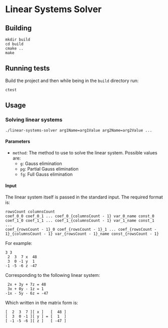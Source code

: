 # Linear Systems Solver
## Building
```
mkdir build
cd build
cmake ..
make
```
## Running tests
Build the project and then while being in the `build` directory run:
```
ctest
```

## Usage
### Solving linear systems
```
./linear-systems-solver arg1Name=arg1Value arg2Name=arg2Value ...
```
#### Parameters
- `method`: The method to use to solve the linear system. Possible values are:
  - `g`: Gauss elimination
  - `pg`: Partial Gauss elimination
  - `fg`: Full Gauss elimination
#### Input
The linear system itself is passed in the standard input.
The required format is:
```
rowsCount columnsCount
coef_0_0 coef_0_1 ... coef_0_{columnsCount - 1} var_0_name const_0
coef_1_0 coef_1_1 ... coef_1_{columnsCount - 1} var_1_name const_1
...
coef_{rowsCount - 1}_0 coef_{rowsCount - 1}_1 ... coef_{rowsCount - 1}_{columnsCount - 1} var_{rowsCount - 1}_name const_{rowsCount - 1}
```

For example:
```
3 3
 2  3  7 x  48
 3  0 -1 y  1
-1 -5 -6 z -47
```
Corresponding to the following linear system:
```
 2x + 3y + 7z = 48
 3x + 0y - 1z = 1
-1x - 5y - 6z = -47
```
Which written in the matrix form is:
```
[  2  3  7 ][ x ]   [  48 ]
[  3  0 -1 ][ y ] = [  1  ]
[ -1 -5 -6 ][ z ]   [ -47 ]
```